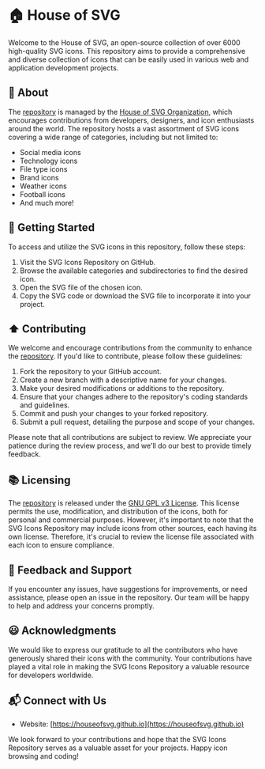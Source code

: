 # 🏠 House of SVG

Welcome to the House of SVG, an open-source collection of over 6000 high-quality SVG icons. This repository aims to provide a comprehensive and diverse collection of icons that can be easily used in various web and application development projects.

## 🤖 About

The [repository][house-of-svg-repository] is managed by the [House of SVG Organization][house-of-svg-organization], which encourages contributions from developers, designers, and icon enthusiasts around the world. The repository hosts a vast assortment of SVG icons covering a wide range of categories, including but not limited to:

- Social media icons
- Technology icons
- File type icons
- Brand icons
- Weather icons
- Football icons
- And much more!

## 🚀 Getting Started

To access and utilize the SVG icons in this repository, follow these steps:

1. Visit the SVG Icons Repository on GitHub.
2. Browse the available categories and subdirectories to find the desired icon.
3. Open the SVG file of the chosen icon.
4. Copy the SVG code or download the SVG file to incorporate it into your project.

## ⬆️ Contributing

We welcome and encourage contributions from the community to enhance the [repository][house-of-svg-repository]. If you'd like to contribute, please follow these guidelines:

1. Fork the repository to your GitHub account.
2. Create a new branch with a descriptive name for your changes.
3. Make your desired modifications or additions to the repository.
4. Ensure that your changes adhere to the repository's coding standards and guidelines.
5. Commit and push your changes to your forked repository.
6. Submit a pull request, detailing the purpose and scope of your changes.

Please note that all contributions are subject to review. We appreciate your patience during the review process, and we'll do our best to provide timely feedback.

## 📚 Licensing

The [repository][house-of-svg-repository] is released under the [GNU GPL v3 License](https://www.gnu.org/licenses/gpl-3.0.html). This license permits the use, modification, and distribution of the icons, both for personal and commercial purposes. However, it's important to note that the SVG Icons Repository may include icons from other sources, each having its own license. Therefore, it's crucial to review the license file associated with each icon to ensure compliance.

## 📧 Feedback and Support

If you encounter any issues, have suggestions for improvements, or need assistance, please open an issue in the repository. Our team will be happy to help and address your concerns promptly.

## 😃 Acknowledgments

We would like to express our gratitude to all the contributors who have generously shared their icons with the community. Your contributions have played a vital role in making the SVG Icons Repository a valuable resource for developers worldwide.

## 📬 Connect with Us

- Website: [https://houseofsvg.github.io](https://houseofsvg.github.io)

We look forward to your contributions and hope that the SVG Icons Repository serves as a valuable asset for your projects. Happy icon browsing and coding!

[house-of-svg-organization]: https://github.com/houseofsvg
[house-of-svg-repository]: https://github.com/houseofsvg/houseofsvg
